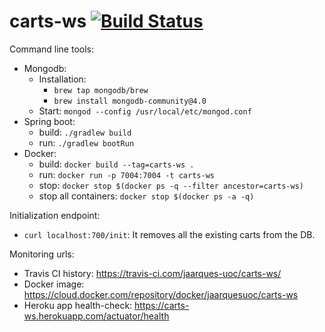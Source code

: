 # carts-ws [![Build Status](https://travis-ci.com/jaarques-uoc/carts-ws.svg?branch=master)](https://travis-ci.com/jaarques-uoc/carts-ws)

Command line tools:
* Mongodb:
    * Installation:
        * `brew tap mongodb/brew`
        * `brew install mongodb-community@4.0`
    * Start: `mongod --config /usr/local/etc/mongod.conf`
* Spring boot:
    * build: `./gradlew build`
    * run: `./gradlew bootRun`
* Docker:
    * build: `docker build --tag=carts-ws .`
    * run: `docker run -p 7004:7004 -t carts-ws`
    * stop: `docker stop $(docker ps -q --filter ancestor=carts-ws)`
    * stop all containers: `docker stop $(docker ps -a -q)`

Initialization endpoint:
* `curl localhost:700/init`: It removes all the existing carts from the DB.

Monitoring urls:
* Travis CI history: https://travis-ci.com/jaarques-uoc/carts-ws/
* Docker image: https://cloud.docker.com/repository/docker/jaarquesuoc/carts-ws
* Heroku app health-check: https://carts-ws.herokuapp.com/actuator/health
